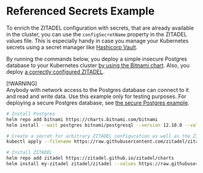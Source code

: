 # Referenced Secrets Example

To enrich the ZITADEL configuration with secrets, that are already available in the cluster, you can use the `configSecretName` property in the ZITADEL values file.
This is especially handy in case you manage your Kubernetes secrets using a secret manager like [Hashicorp Vault](https://www.vaultproject.io/).

By running the commands below, you deploy a simple insecure Postgres database to your Kubernetes cluster [by using the Bitnami chart](https://artifacthub.io/packages/helm/bitnami/postgresql).
Also, you deploy [a correctly configured ZITADEL](https://artifacthub.io/packages/helm/zitadel/zitadel).

[!WARNING]  
Anybody with network access to the Postgres database can connect to it and read and write data.
Use this example only for testing purposes.
For deploying a secure Postgres database, see [the secure Postgres example](../2-postgres-secure/README.md).

```bash
# Install Postgres
helm repo add bitnami https://charts.bitnami.com/bitnami
helm install --wait postgres bitnami/postgresql --version 12.10.0 --values https://raw.githubusercontent.com/zitadel/zitadel-charts/main/examples/5-referenced-secrets/postgres-values.yaml

# Create a secret for arbitrary ZITADEL configuration as well as the ZITADEL masterkey
kubectl apply --filename https://raw.githubusercontent.com/zitadel/zitadel-charts/main/examples/5-referenced-secrets/zitadel-masterkey.yaml,https://raw.githubusercontent.com/zitadel/zitadel-charts/main/examples/5-referenced-secrets/zitadel-secrets.yaml

# Install ZITADEL
helm repo add zitadel https://zitadel.github.io/zitadel/charts
helm install my-zitadel zitadel/zitadel --values https://raw.githubusercontent.com/zitadel/zitadel-charts/main/examples/5-referenced-secrets/zitadel-values.yaml
```
